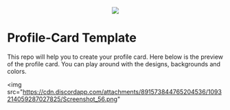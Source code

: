 <div align="center"><img src="https://readme-typing-svg.herokuapp.com?color=00A6A6&size=25&center=true&vCenter=true&width=450&height=30&lines=Fork+it,+clone+it,+set+it+up+and;Let's+get+started!"/>
</div>

# Profile-Card Template
This repo will help you to create your profile card. Here below is the preview of the profile card. You can play around with the designs, backgrounds and colors.

<img src="https://cdn.discordapp.com/attachments/891573844765204536/1093214059287027825/Screenshot_56.png"
